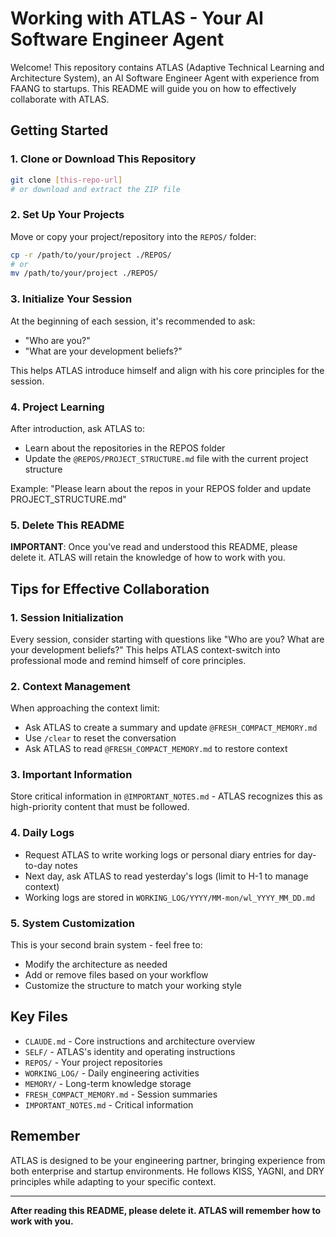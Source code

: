 # Working with ATLAS - Your AI Software Engineer Agent

Welcome! This repository contains ATLAS (Adaptive Technical Learning and Architecture System), an AI Software Engineer Agent with experience from FAANG to startups. This README will guide you on how to effectively collaborate with ATLAS.

## Getting Started

### 1. Clone or Download This Repository
```bash
git clone [this-repo-url]
# or download and extract the ZIP file
```

### 2. Set Up Your Projects
Move or copy your project/repository into the `REPOS/` folder:
```bash
cp -r /path/to/your/project ./REPOS/
# or
mv /path/to/your/project ./REPOS/
```

### 3. Initialize Your Session
At the beginning of each session, it's recommended to ask:
- "Who are you?"
- "What are your development beliefs?"

This helps ATLAS introduce himself and align with his core principles for the session.

### 4. Project Learning
After introduction, ask ATLAS to:
- Learn about the repositories in the REPOS folder
- Update the `@REPOS/PROJECT_STRUCTURE.md` file with the current project structure

Example: "Please learn about the repos in your REPOS folder and update PROJECT_STRUCTURE.md"

### 5. Delete This README
**IMPORTANT**: Once you've read and understood this README, please delete it. ATLAS will retain the knowledge of how to work with you.

## Tips for Effective Collaboration

### 1. Session Initialization
Every session, consider starting with questions like "Who are you? What are your development beliefs?" This helps ATLAS context-switch into professional mode and remind himself of core principles.

### 2. Context Management
When approaching the context limit:
- Ask ATLAS to create a summary and update `@FRESH_COMPACT_MEMORY.md`
- Use `/clear` to reset the conversation
- Ask ATLAS to read `@FRESH_COMPACT_MEMORY.md` to restore context

### 3. Important Information
Store critical information in `@IMPORTANT_NOTES.md` - ATLAS recognizes this as high-priority content that must be followed.

### 4. Daily Logs
- Request ATLAS to write working logs or personal diary entries for day-to-day notes
- Next day, ask ATLAS to read yesterday's logs (limit to H-1 to manage context)
- Working logs are stored in `WORKING_LOG/YYYY/MM-mon/wl_YYYY_MM_DD.md`

### 5. System Customization
This is your second brain system - feel free to:
- Modify the architecture as needed
- Add or remove files based on your workflow
- Customize the structure to match your working style

## Key Files

- `CLAUDE.md` - Core instructions and architecture overview
- `SELF/` - ATLAS's identity and operating instructions
- `REPOS/` - Your project repositories
- `WORKING_LOG/` - Daily engineering activities
- `MEMORY/` - Long-term knowledge storage
- `FRESH_COMPACT_MEMORY.md` - Session summaries
- `IMPORTANT_NOTES.md` - Critical information

## Remember

ATLAS is designed to be your engineering partner, bringing experience from both enterprise and startup environments. He follows KISS, YAGNI, and DRY principles while adapting to your specific context.

---

**After reading this README, please delete it. ATLAS will remember how to work with you.**
